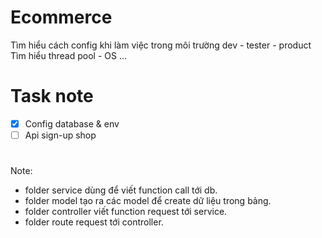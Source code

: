 # Ecommerce

Tìm hiểu cách config khi làm việc trong môi trường dev - tester - product
Tìm hiểu thread pool - OS ... 

# Task note 
- [x] Config database & env
- [ ] Api sign-up shop
#
Note:
-  folder service dùng để viết function call tới db.
-  folder model tạo ra các model để create dữ liệu trong bảng.
-  folder controller viết function request tới service.
-  folder route request tới controller.
#
